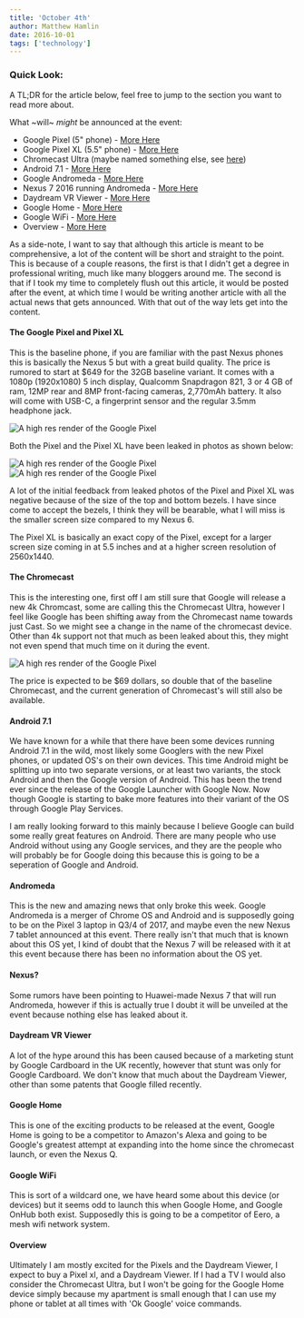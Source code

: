 ```yaml
---
title: 'October 4th'
author: Matthew Hamlin
date: 2016-10-01
tags: ['technology']
---
```


### Quick Look:
A TL;DR for the article below, feel free to jump to the section you want to read more about.
<p>
    What ~will~ <em>might</em> be announced at the event:
</p>

* Google Pixel (5" phone) - <a href="#pixel" data-css-link-article>More Here</a>
* Google Pixel XL (5.5" phone)  - <a href="#pixel" data-css-link-article>More Here</a>
* Chromecast Ultra (maybe named something else, see <a href="#chromecast" data-css-link-article>here</a>)
* Android 7.1 - <a href="#android" data-css-link-article>More Here</a>
* Google Andromeda - <a href="#andromeda" data-css-link-article>More Here</a>
* Nexus 7 2016 running Andromeda - <a href="#nexus" data-css-link-article>More Here</a>
* Daydream VR Viewer - <a href="#daydream" data-css-link-article>More Here</a>
* Google Home - <a href="#home" data-css-link-article>More Here</a>
* Google WiFi - <a href="#wifi" data-css-link-article>More Here</a>
* Overview - <a href="#overview" data-css-link-article>More Here</a>

<p>As a side-note, I want to say that although this article is meant to be comprehensive, a lot of the content will be short and straight to the point. This is because of a couple reasons, the first is that I didn't get a degree in professional writing, much like many bloggers around me. The second is that if I took my time to completely flush out this article, it would be posted after the event, at which time I would be writing another article with all the actual news that gets announced. With that out of the way lets get into the content.</p>
<h4 id="pixel">The Google Pixel and Pixel XL</h4>
<p>
    This is the baseline phone, if you are familiar with the past Nexus phones this is basically the Nexus 5 but with a great build quality. The price is rumored to start at $649 for the 32GB baseline variant. It comes with a 1080p (1920x1080) 5 inch display, Qualcomm Snapdragon 821, 3 or 4 GB of ram, 12MP rear and 8MP front-facing cameras, 2,770mAh battery. It also will come with USB-C, a fingerprint sensor and the regular 3.5mm headphone jack.
</p>
<img src="/static/assets/images/posts/october4th/pixel.jpg" alt="A high res render of the Google Pixel" data-css-image>
<p>
    Both the Pixel and the Pixel XL have been leaked in photos as shown below:
</p>
<div class="has-image">
  <img src="/static/assets/images/posts/october4th/pixels.jpg" alt="A high res render of the Google Pixel" data-css-image>
</div>
<div class="has-image">
  <img src="/static/assets/images/posts/october4th/pixels_front.jpg" alt="A high res render of the Google Pixel" data-css-image>
</div>
<p>
    A lot of the initial feedback from leaked photos of the Pixel and Pixel XL was negative because of the size of the top and bottom bezels. I have since come to accept the bezels, I think they will be bearable, what I will miss is the smaller screen size compared to my Nexus 6.
</p>
<p>
    The Pixel XL is basically an exact copy of the Pixel, except for a larger screen size coming in at 5.5 inches and at a higher screen resolution of 2560x1440.
</p>
<h4 id="chromecast">The Chromecast</h4>
<p>
    This is the interesting one, first off I am still sure that Google will release a new 4k Chromcast, some are calling this the Chromecast Ultra, however I feel like Google has been shifting away from the Chromecast name towards just Cast. So we might see a change in the name of the chromecast device. Other than 4k support not that much as been leaked about this, they might not even spend that much time on it during the event.
</p>
<div class="has-image">
  <img src="/static/assets/images/posts/october4th/chromecast.jpg" alt="A high res render of the Google Pixel" data-css-image>
</div>
<p>
    The price is expected to be $69 dollars, so double that of the baseline Chromecast, and the current generation of Chromecast's will still also be available.
</p>
<h4 id="android">Android 7.1</h4>
<p>
    We have known for a while that there have been some devices running Android 7.1 in the wild, most likely some Googlers with the new Pixel phones, or updated OS's on their own devices. This time Android might be splitting up into two separate versions, or at least two variants, the stock Android and then the Google version of Android. This has been the trend ever since the release of the Google Launcher with Google Now. Now though Google is starting to bake more features into their variant of the OS through Google Play Services.
</p>
<p>
    I am really looking forward to this mainly because I believe Google can build some really great features on Android. There are many people who use Android without using any Google services, and they are the people who will probably be for Google doing this because this is going to be a seperation of Google and Android.
</p>
<h4 id="andromeda">Andromeda</h4>
<p>
    This is the new and amazing news that only broke this week. Google Andromeda is a merger of Chrome OS and Android and is supposedly going to be on the Pixel 3 laptop in Q3/4 of 2017, and maybe even the new Nexus 7 tablet announced at this event. There really isn't that much that is known about this OS yet, I kind of doubt that the Nexus 7 will be released with it at this event because there has been no information about the OS yet.
</p>
<h4 id="nexus">Nexus?</h4>
<p>
    Some rumors have been pointing to Huawei-made Nexus 7 that will run Andromeda, however if this is actually true I doubt it will be unveiled at the event because nothing else has leaked about it.
</p>
<h4 id="daydream">Daydream VR Viewer</h4>
<p>
    A lot of the hype around this has been caused because of a marketing stunt by Google Cardboard in the UK recently, however that stunt was only for Google Cardboard. We don't know that much about the Daydream Viewer, other than some patents that Google filled recently.
</p>
<h4 id="home">Google Home</h4>
<p>
    This is one of the exciting products to be released at the event, Google Home is going to be a competitor to Amazon's Alexa and going to be Google's greatest attempt at expanding into the home since the chromecast launch, or even the Nexus Q.
</p>
<h4 id="wifi">Google WiFi</h4>
<p>
    This is sort of a wildcard one, we have heard some about this device (or devices) but it seems odd to launch this when Google Home, and Google OnHub both exist. Supposedly this is going to be a competitor of Eero, a mesh wifi network system.
</p>
<h4 id="overview">Overview</h4>
<p>
    Ultimately I am mostly excited for the Pixels and the Daydream Viewer, I expect to buy a Pixel xl, and a Daydream Viewer. If I had a TV I would also consider the Chromecast Ultra, but I won't be going for the Google Home device simply because my apartment is small enough that I can use my phone or tablet at all times with 'Ok Google' voice commands.
</p>
